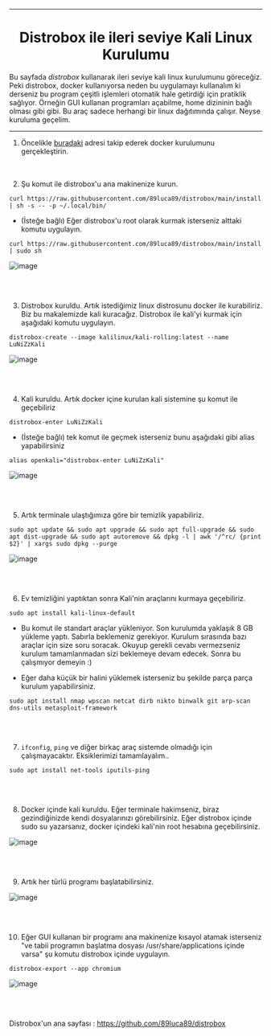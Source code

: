 <a name="top"></a>

---
<h1 align="center">Distrobox ile ileri seviye Kali Linux Kurulumu</h1>

Bu sayfada *distrobox* kullanarak ileri seviye kali linux kurulumunu göreceğiz. Peki distrobox, docker kullanıyorsa neden bu uygulamayı kullanalım ki derseniz bu program çeşitli işlemleri otomatik hale getirdiği için pratiklik sağlıyor. Örneğin GUI kullanan programları açabilme, home dizininin bağlı olması gibi gibi. Bu araç sadece herhangi bir linux dağıtımında çalışır. Neyse kuruluma geçelim.

---

1) Öncelikle [buradaki](https://github.com/LuNiZz/siber-guvenlik-sss/blob/master/Belgeler/Dokumanlar/Docker_Uzerinde_Kali.md#top) adresi takip ederek docker kurulumunu gerçekleştirin.
<br><br><br>


2) Şu komut ile distrobox'u ana makinenize kurun.
```
curl https://raw.githubusercontent.com/89luca89/distrobox/main/install | sh -s -- -p ~/.local/bin/
```
  - (İsteğe bağlı) Eğer distrobox'u root olarak kurmak isterseniz alttaki komutu uygulayın.
```
curl https://raw.githubusercontent.com/89luca89/distrobox/main/install | sudo sh
```

![image](https://user-images.githubusercontent.com/62564400/159499500-80bbb916-27f7-4819-a218-5c66aa86b534.png)


<br><br>


3) Distrobox kuruldu. Artık istediğimiz linux distrosunu docker ile kurabiliriz. Biz bu makalemizde kali kuracağız. Distrobox ile kali'yi kurmak için aşağıdaki komutu uygulayın.
```
distrobox-create --image kalilinux/kali-rolling:latest --name LuNiZzKali
```

![image](https://user-images.githubusercontent.com/62564400/159500095-b1989d9d-226e-4213-89dd-fda64190df79.png)

<br><br>

4) Kali kuruldu. Artık docker içine kurulan kali sistemine şu komut ile geçebiliriz
```
distrobox-enter LuNiZzKali
```
  - (İsteğe bağlı) tek komut ile geçmek isterseniz bunu aşağıdaki gibi alias yapabilirsiniz
```
alias openkali="distrobox-enter LuNiZzKali"
```

![image](https://user-images.githubusercontent.com/62564400/159500811-69e07873-5385-4675-90d3-71b35e0d5cba.png)

<br><br>


5) Artık terminale ulaştığımıza göre bir temizlik yapabiliriz.
```
sudo apt update && sudo apt upgrade && sudo apt full-upgrade && sudo apt dist-upgrade && sudo apt autoremove && dpkg -l | awk '/^rc/ {print $2}' | xargs sudo dpkg --purge
```

![image](https://user-images.githubusercontent.com/62564400/159501106-420603c5-e95c-453a-beb7-b305283eb117.png)

<br><br>


6) Ev temizliğini yaptıktan sonra Kali'nin araçlarını kurmaya geçebiliriz.
```
sudo apt install kali-linux-default
```
  - Bu komut ile standart araçlar yükleniyor. Son kurulumda yaklaşık 8 GB yükleme yaptı. Sabırla beklemeniz gerekiyor. Kurulum sırasında bazı araçlar için size soru soracak. Okuyup gerekli cevabı vermezseniz kurulum tamamlanmadan sizi beklemeye devam edecek. Sonra bu çalışmıyor demeyin :)

  - Eğer daha küçük bir halini yüklemek isterseniz bu şekilde parça parça kurulum yapabilirsiniz.
```
sudo apt install nmap wpscan netcat dirb nikto binwalk git arp-scan dns-utils metasploit-framework
```
<br><br>


7) `ifconfig`, `ping` ve diğer birkaç araç sistemde olmadığı için çalışmayacaktır. Eksiklerimizi tamamlayalım..
```
sudo apt install net-tools iputils-ping
```
<br><br>


8) Docker içinde kali kuruldu. Eğer terminale hakimseniz, biraz gezindiğinizde kendi dosyalarınızı görebilirsiniz. Eğer distrobox içinde sudo su yazarsanız, docker içindeki kali'nin root hesabına geçebilirsiniz.

![image](https://user-images.githubusercontent.com/62564400/159501719-b2de7cf4-89a0-432e-a50c-8cb3686c6af2.png)


<br><br>


9) Artık her türlü programı başlatabilirsiniz.

![image](https://user-images.githubusercontent.com/62564400/159503828-33a97899-0f4b-421a-90e6-b6357bd28b30.png)

<br><br>


10) Eğer GUI kullanan bir programı ana makinenize kısayol atamak isterseniz "ve tabii programın başlatma dosyası /usr/share/applications içinde varsa" şu komutu distrobox içinde uygulayın.
```
distrobox-export --app chromium
```

![image](https://user-images.githubusercontent.com/62564400/159504112-9b4e545f-7d19-4401-b0cd-c6afcd302a5f.png)

<br><br>


Distrobox'un ana sayfası : https://github.com/89luca89/distrobox
